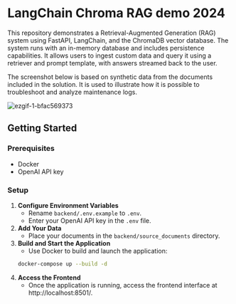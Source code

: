 # LangChain Chroma RAG demo 2024

This repository demonstrates a Retrieval-Augmented Generation (RAG) system using FastAPI, LangChain, and the ChromaDB vector database. The system runs with an in-memory database and includes persistence capabilities. It allows users to ingest custom data and query it using a retriever and prompt template, with answers streamed back to the user.

The screenshot below is based on synthetic data from the documents included in the solution. It is used to illustrate how it is possible to troubleshoot and analyze maintenance logs.

![ezgif-1-bfac569373](https://github.com/user-attachments/assets/170bfbd0-81e7-4f1d-acf5-3321043ae2ed)

## Getting Started
### Prerequisites
- Docker
- OpenAI API key

### Setup
1. **Configure Environment Variables**
   - Rename `backend/.env.example` to `.env`.
   - Enter your OpenAI API key in the `.env` file.
2. **Add Your Data**
   - Place your documents in the `backend/source_documents` directory.
3. **Build and Start the Application**
   - Use Docker to build and launch the application:
    ```bash
    docker-compose up --build -d
    ```
4. **Access the Frontend**
   - Once the application is running, access the frontend interface at http://localhost:8501/.
